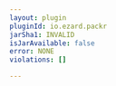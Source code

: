 ```yaml
---
layout: plugin
pluginId: io.ezard.packr
jarSha1: INVALID
isJarAvailable: false
error: NONE
violations: []

---
```


